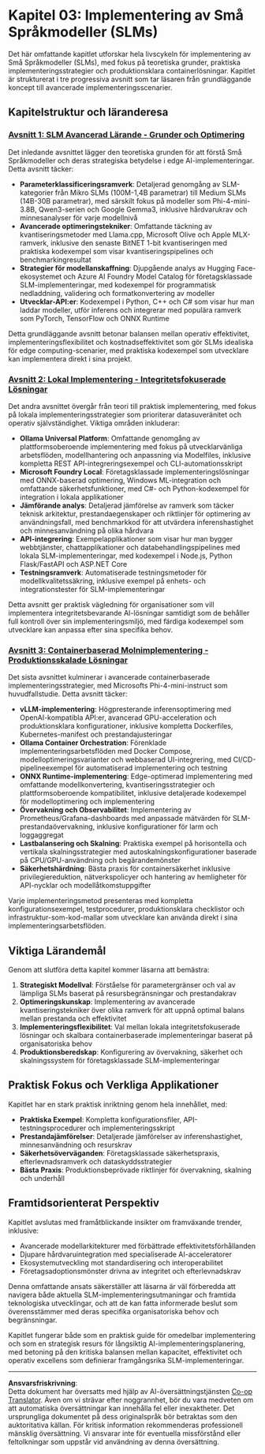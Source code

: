 <!--
CO_OP_TRANSLATOR_METADATA:
{
  "original_hash": "6cf75ae5b01949656a3ad41425c7ffe4",
  "translation_date": "2025-09-18T08:17:53+00:00",
  "source_file": "Module03/README.md",
  "language_code": "sv"
}
-->
# Kapitel 03: Implementering av Små Språkmodeller (SLMs)

Det här omfattande kapitlet utforskar hela livscykeln för implementering av Små Språkmodeller (SLMs), med fokus på teoretiska grunder, praktiska implementeringsstrategier och produktionsklara containerlösningar. Kapitlet är strukturerat i tre progressiva avsnitt som tar läsaren från grundläggande koncept till avancerade implementeringsscenarier.

## Kapitelstruktur och läranderesa

### **[Avsnitt 1: SLM Avancerad Lärande - Grunder och Optimering](./01.SLMAdvancedLearning.md)**
Det inledande avsnittet lägger den teoretiska grunden för att förstå Små Språkmodeller och deras strategiska betydelse i edge AI-implementeringar. Detta avsnitt täcker:

- **Parameterklassificeringsramverk**: Detaljerad genomgång av SLM-kategorier från Mikro SLMs (100M-1,4B parametrar) till Medium SLMs (14B-30B parametrar), med särskilt fokus på modeller som Phi-4-mini-3.8B, Qwen3-serien och Google Gemma3, inklusive hårdvarukrav och minnesanalyser för varje modellnivå
- **Avancerade optimeringstekniker**: Omfattande täckning av kvantiseringsmetoder med Llama.cpp, Microsoft Olive och Apple MLX-ramverk, inklusive den senaste BitNET 1-bit kvantiseringen med praktiska kodexempel som visar kvantiseringspipelines och benchmarkingresultat
- **Strategier för modellanskaffning**: Djupgående analys av Hugging Face-ekosystemet och Azure AI Foundry Model Catalog för företagsklassade SLM-implementeringar, med kodexempel för programmatisk nedladdning, validering och formatkonvertering av modeller
- **Utvecklar-API:er**: Kodexempel i Python, C++ och C# som visar hur man laddar modeller, utför inferens och integrerar med populära ramverk som PyTorch, TensorFlow och ONNX Runtime

Detta grundläggande avsnitt betonar balansen mellan operativ effektivitet, implementeringsflexibilitet och kostnadseffektivitet som gör SLMs idealiska för edge computing-scenarier, med praktiska kodexempel som utvecklare kan implementera direkt i sina projekt.

### **[Avsnitt 2: Lokal Implementering - Integritetsfokuserade Lösningar](./02.DeployingSLMinLocalEnv.md)**
Det andra avsnittet övergår från teori till praktisk implementering, med fokus på lokala implementeringsstrategier som prioriterar datasuveränitet och operativ självständighet. Viktiga områden inkluderar:

- **Ollama Universal Platform**: Omfattande genomgång av plattformsoberoende implementering med fokus på utvecklarvänliga arbetsflöden, modellhantering och anpassning via Modelfiles, inklusive kompletta REST API-integreringsexempel och CLI-automationsskript
- **Microsoft Foundry Local**: Företagsklassade implementeringslösningar med ONNX-baserad optimering, Windows ML-integration och omfattande säkerhetsfunktioner, med C#- och Python-kodexempel för integration i lokala applikationer
- **Jämförande analys**: Detaljerad jämförelse av ramverk som täcker teknisk arkitektur, prestandaegenskaper och riktlinjer för optimering av användningsfall, med benchmarkkod för att utvärdera inferenshastighet och minnesanvändning på olika hårdvara
- **API-integrering**: Exempelapplikationer som visar hur man bygger webbtjänster, chattapplikationer och databehandlingspipelines med lokala SLM-implementeringar, med kodexempel i Node.js, Python Flask/FastAPI och ASP.NET Core
- **Testningsramverk**: Automatiserade testningsmetoder för modellkvalitetssäkring, inklusive exempel på enhets- och integrationstester för SLM-implementeringar

Detta avsnitt ger praktisk vägledning för organisationer som vill implementera integritetsbevarande AI-lösningar samtidigt som de behåller full kontroll över sin implementeringsmiljö, med färdiga kodexempel som utvecklare kan anpassa efter sina specifika behov.

### **[Avsnitt 3: Containerbaserad Molnimplementering - Produktionsskalade Lösningar](./03.DeployingSLMinCloud.md)**
Det sista avsnittet kulminerar i avancerade containerbaserade implementeringsstrategier, med Microsofts Phi-4-mini-instruct som huvudfallstudie. Detta avsnitt täcker:

- **vLLM-implementering**: Högpresterande inferensoptimering med OpenAI-kompatibla API:er, avancerad GPU-acceleration och produktionsklara konfigurationer, inklusive kompletta Dockerfiles, Kubernetes-manifest och prestandajusteringar
- **Ollama Container Orchestration**: Förenklade implementeringsarbetsflöden med Docker Compose, modelloptimeringsvarianter och webbaserad UI-integrering, med CI/CD-pipelineexempel för automatiserad implementering och testning
- **ONNX Runtime-implementering**: Edge-optimerad implementering med omfattande modellkonvertering, kvantiseringsstrategier och plattformsoberoende kompatibilitet, inklusive detaljerade kodexempel för modelloptimering och implementering
- **Övervakning och Observabilitet**: Implementering av Prometheus/Grafana-dashboards med anpassade mätvärden för SLM-prestandaövervakning, inklusive konfigurationer för larm och loggaggregat
- **Lastbalansering och Skalning**: Praktiska exempel på horisontella och vertikala skalningsstrategier med autoskalningskonfigurationer baserade på CPU/GPU-användning och begärandemönster
- **Säkerhetshärdning**: Bästa praxis för containersäkerhet inklusive privilegiereduktion, nätverkspolicyer och hantering av hemligheter för API-nycklar och modellåtkomstuppgifter

Varje implementeringsmetod presenteras med kompletta konfigurationsexempel, testprocedurer, produktionsklara checklistor och infrastruktur-som-kod-mallar som utvecklare kan använda direkt i sina implementeringsarbetsflöden.

## Viktiga Lärandemål

Genom att slutföra detta kapitel kommer läsarna att bemästra:

1. **Strategiskt Modellval**: Förståelse för parametergränser och val av lämpliga SLMs baserat på resursbegränsningar och prestandakrav
2. **Optimeringskunskap**: Implementering av avancerade kvantiseringstekniker över olika ramverk för att uppnå optimal balans mellan prestanda och effektivitet
3. **Implementeringsflexibilitet**: Val mellan lokala integritetsfokuserade lösningar och skalbara containerbaserade implementeringar baserat på organisatoriska behov
4. **Produktionsberedskap**: Konfigurering av övervakning, säkerhet och skalningssystem för företagsklassade SLM-implementeringar

## Praktisk Fokus och Verkliga Applikationer

Kapitlet har en stark praktisk inriktning genom hela innehållet, med:

- **Praktiska Exempel**: Kompletta konfigurationsfiler, API-testningsprocedurer och implementeringsskript
- **Prestandajämförelser**: Detaljerade jämförelser av inferenshastighet, minnesanvändning och resurskrav
- **Säkerhetsöverväganden**: Företagsklassade säkerhetspraxis, efterlevnadsramverk och dataskyddsstrategier
- **Bästa Praxis**: Produktionsbeprövade riktlinjer för övervakning, skalning och underhåll

## Framtidsorienterat Perspektiv

Kapitlet avslutas med framåtblickande insikter om framväxande trender, inklusive:

- Avancerade modellarkitekturer med förbättrade effektivitetsförhållanden
- Djupare hårdvaruintegration med specialiserade AI-acceleratorer
- Ekosystemutveckling mot standardisering och interoperabilitet
- Företagsadoptionsmönster drivna av integritet och efterlevnadskrav

Denna omfattande ansats säkerställer att läsarna är väl förberedda att navigera både aktuella SLM-implementeringsutmaningar och framtida teknologiska utvecklingar, och att de kan fatta informerade beslut som överensstämmer med deras specifika organisatoriska behov och begränsningar.

Kapitlet fungerar både som en praktisk guide för omedelbar implementering och som en strategisk resurs för långsiktig AI-implementeringsplanering, med betoning på den kritiska balansen mellan kapacitet, effektivitet och operativ excellens som definierar framgångsrika SLM-implementeringar.

---

**Ansvarsfriskrivning**:  
Detta dokument har översatts med hjälp av AI-översättningstjänsten [Co-op Translator](https://github.com/Azure/co-op-translator). Även om vi strävar efter noggrannhet, bör du vara medveten om att automatiska översättningar kan innehålla fel eller inexaktheter. Det ursprungliga dokumentet på dess originalspråk bör betraktas som den auktoritativa källan. För kritisk information rekommenderas professionell mänsklig översättning. Vi ansvarar inte för eventuella missförstånd eller feltolkningar som uppstår vid användning av denna översättning.